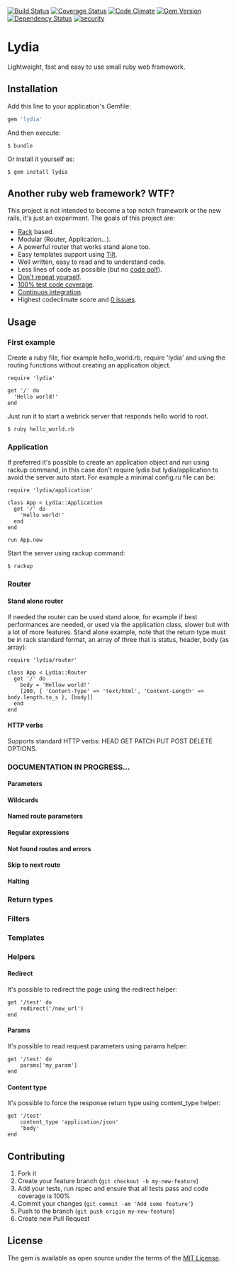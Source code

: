 [![Build Status](https://travis-ci.org/MirkoMignini/lydia.svg)](https://travis-ci.org/MirkoMignini/lydia)
[![Coverage Status](https://coveralls.io/repos/MirkoMignini/lydia/badge.svg?branch=master&service=github)](https://coveralls.io/github/MirkoMignini/lydia?branch=master)
[![Code Climate](https://codeclimate.com/github/MirkoMignini/lydia/badges/gpa.svg)](https://codeclimate.com/github/MirkoMignini/lydia)
[![Gem Version](https://badge.fury.io/rb/lydia.svg)](https://badge.fury.io/rb/lydia)
[![Dependency Status](https://gemnasium.com/MirkoMignini/lydia.svg)](https://gemnasium.com/MirkoMignini/lydia)
[![security](https://hakiri.io/github/MirkoMignini/lydia/master.svg)](https://hakiri.io/github/MirkoMignini/lydia/master)

# Lydia

Lightweight, fast and easy to use small ruby web framework.

## Installation

Add this line to your application's Gemfile:

```ruby
gem 'lydia'
```

And then execute:

    $ bundle

Or install it yourself as:

    $ gem install lydia

## Another ruby web framework? WTF?

This project is not intended to become a top notch framework or the new rails, it's just an experiment. 
The goals of this project are:

* [Rack](https://github.com/rack/rack/) based.
* Modular (Router, Application...).
* A powerful router that works stand alone too.
* Easy templates support using [Tilt](https://github.com/rtomayko/tilt).
* Well written, easy to read and to understand code.
* Less lines of code as possible (but no [code golf](https://en.wikipedia.org/wiki/Code_golf)).
* [Don't repeat yourself](https://en.wikipedia.org/wiki/Don%27t_repeat_yourself).
* [100% test code coverage](https://coveralls.io/github/MirkoMignini/lydia?branch=master).
* [Continuos integration](https://travis-ci.org/MirkoMignini/lydia).
* Highest codeclimate score and [0 issues](https://codeclimate.com/github/MirkoMignini/lydia/issues).

## Usage

### First example
Create a ruby file, fior example hello_world.rb, require 'lydia' and using the routing functions without creating an application object.

    require 'lydia'
    
    get '/' do
      'Hello world!'
    end

Just run it to start a webrick server that responds hello world to root.
    
    $ ruby hello_world.rb 

### Application
If preferred it's possible to create an application object and run using rackup command, in this case don't require lydia but lydia/application to avoid the server auto start. For example a minimal config.ru file can be:

    require 'lydia/application'
    
    class App < Lydia::Application
      get '/' do
        'Hello world!'
      end
    end
    
    run App.new
    
Start the server using rackup command:

    $ rackup
    
### Router

#### Stand alone router
If needed the router can be used stand alone, for example if best performances are needed, or used via the application class, slower but with a lot of more features.
Stand alone example, note that the return type must be in rack standard format, an array of three that is status, header, body (as array):

    require 'lydia/router'
    
    class App < Lydia::Router
      get '/' do
        body = 'Hellow world!' 
        [200, { 'Content-Type' => 'text/html', 'Content-Length' => body.length.to_s }, [body]]
      end
    end

#### HTTP verbs
Supports standard HTTP verbs: HEAD GET PATCH PUT POST DELETE OPTIONS.

### DOCUMENTATION IN PROGRESS...

#### Parameters

#### Wildcards

#### Named route parameters

#### Regular expressions

#### Not found routes and errors

#### Skip to next route

#### Halting

### Return types

### Filters

### Templates

### Helpers

#### Redirect
It's possible to redirect the page using the redirect helper:

    get '/test' do
        redirect('/new_url')
    end

#### Params
It's possible to read request parameters using params helper:

    get '/test' do
        params['my_param']
    end 

#### Content type
It's possible to force the response return type using content_type helper:

    get '/test'
        content_type 'application/json'
        'body'
    end

## Contributing

1. Fork it
2. Create your feature branch (`git checkout -b my-new-feature`)
3. Add your tests, run rspec and ensure that all tests pass and code coverage is 100%
4. Commit your changes (`git commit -am 'Add some feature'`)
5. Push to the branch (`git push origin my-new-feature`)
6. Create new Pull Request

## License

The gem is available as open source under the terms of the [MIT License](http://opensource.org/licenses/MIT).


